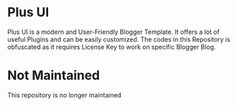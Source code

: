 # Plus UI

Plus UI is a modern and User-Friendly Blogger Template. It offers a lot of useful Plugins and can be easily customized. The codes in this Repository is obfuscated as it requires License Key to work on specific Blogger Blog.

# Not Maintained

This repository is no longer maintained
